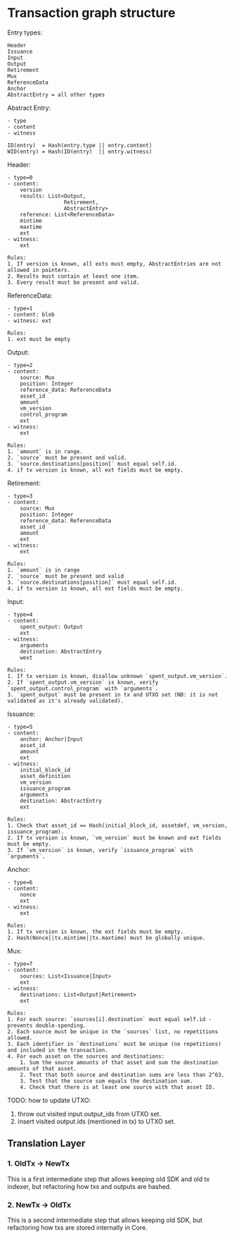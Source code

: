 # Transaction graph structure


Entry types:
    
    Header
    Issuance
    Input
    Output
    Retirement
    Mux
    ReferenceData
    Anchor
    AbstractEntry = all other types

Abstract Entry:

    - type
    - content
    - witness
        
    ID(entry)  = Hash(entry.type || entry.content)
    WID(entry) = Hash(ID(entry)  || entry.witness)

Header:
    
    - type=0
    - content:
        version
        results: List<Output,
                      Retirement,
                      AbstractEntry>
        reference: List<ReferenceData>
        mintime
        maxtime
        ext
    - witness:
        ext
    
    Rules:
    1. If version is known, all exts must empty, AbstractEntries are not allowed in pointers.
    2. Results must contain at least one item.
    3. Every result must be present and valid.

ReferenceData:
    
    - type=1
    - content: blob
    - witness: ext
    
    Rules:
    1. ext must be empty

Output:
    
    - type=2
    - content:
        source: Mux
        position: Integer
        reference_data: ReferenceData
        asset_id
        amount
        vm_version
        control_program
        ext
    - witness:
        ext
        
    Rules:
    1. `amount` is in range.
    2. `source` must be present and valid.
    3. `source.destinations[position]` must equal self.id.
    4. if tx version is known, all ext fields must be empty.

Retirement:

    - type=3
    - content:
        source: Mux
        position: Integer
        reference_data: ReferenceData
        asset_id
        amount
        ext
    - witness:
        ext
        
    Rules:
    1. `amount` is in range
    2. `source` must be present and valid
    3. `source.destinations[position]` must equal self.id.
    4. if tx version is known, all ext fields must be empty.

Input:
    
    - type=4
    - content:
        spent_output: Output
        ext
    - witness:
        arguments
        destination: AbstractEntry
        wext
    
    Rules:
    1. If tx version is known, disallow unknown `spent_output.vm_version`.
    2. If `spent_output.vm_version` is known, verify `spent_output.control_program` with `arguments`.
    3. `spent_output` must be present in tx and UTXO set (NB: it is not validated as it's already validated).

Issuance:
    
    - type=5
    - content:
        anchor: Anchor|Input
        asset_id
        amount
        ext
    - witness:
        initial_block_id
        asset_definition
        vm_version
        issuance_program
        arguments
        destination: AbstractEntry
        ext
    
    Rules:
    1. Check that asset_id == Hash(initial_block_id, assetdef, vm_version, issuance_program).
    2. If tx version is known, `vm_version` must be known and ext fields must be empty.
    3. If `vm_version` is known, verify `issuance_program` with `arguments`.

Anchor:
    
    - type=6
    - content:
        nonce
        ext
    - witness:
        ext
    
    Rules: 
    1. If tx version is known, the ext fields must be empty.
    2. Hash(Nonce||tx.mintime||tx.maxtime) must be globally unique.


Mux:

    - type=7
    - content:
        sources: List<Issuance|Input>
        ext
    - witness:
        destinations: List<Output|Retirement>
        ext
        
    Rules:
    1. For each source: `sources[i].destination` must equal self.id - prevents double-spending.
    2. Each source must be unique in the `sources` list, no repetitions allowed.
    3. Each identifier in `destinations` must be unique (no repetitions) and included in the transaction.
    4. For each asset on the sources and destinations:
        1. Sum the source amounts of that asset and sum the destination amounts of that asset.
        2. Test that both source and destination sums are less than 2^63.
        3. Test that the source sum equals the destination sum.
        4. Check that there is at least one source with that asset ID.

TODO: how to update UTXO:
1. throw out visited input.output_ids from UTXO set.
2. insert visited output.ids (mentioned in tx) to UTXO set.


## Translation Layer

### 1. OldTx -> NewTx

This is a first intermediate step that allows keeping old SDK and old tx indexer, but refactoring how txs and outputs are hashed.



### 2. NewTx -> OldTx

This is a second intermediate step that allows keeping old SDK, but refactoring how txs are stored internally in Core.










